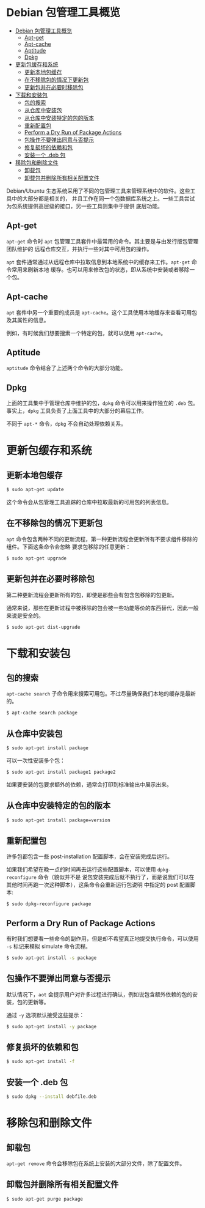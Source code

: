 # Debian 包管理工具概览

<!-- TOC -->

- [Debian 包管理工具概览](#debian-包管理工具概览)
  - [Apt-get](#apt-get)
  - [Apt-cache](#apt-cache)
  - [Aptitude](#aptitude)
  - [Dpkg](#dpkg)
- [更新包缓存和系统](#更新包缓存和系统)
  - [更新本地包缓存](#更新本地包缓存)
  - [在不移除包的情况下更新包](#在不移除包的情况下更新包)
  - [更新包并在必要时移除包](#更新包并在必要时移除包)
- [下载和安装包](#下载和安装包)
  - [包的搜索](#包的搜索)
  - [从仓库中安装包](#从仓库中安装包)
  - [从仓库中安装特定的包的版本](#从仓库中安装特定的包的版本)
  - [重新配置包](#重新配置包)
  - [Perform a Dry Run of Package Actions](#perform-a-dry-run-of-package-actions)
  - [包操作不要弹出同意与否提示](#包操作不要弹出同意与否提示)
  - [修复损坏的依赖和包](#修复损坏的依赖和包)
  - [安装一个 .deb 包](#安装一个-deb-包)
- [移除包和删除文件](#移除包和删除文件)
  - [卸载包](#卸载包)
  - [卸载包并删除所有相关配置文件](#卸载包并删除所有相关配置文件)

<!-- /TOC -->

Debian/Ubuntu 生态系统采用了不同的包管理工具来管理系统中的软件。这些工具中的大部分都是相关的，
并且工作在同一个包数据库系统之上。一些工具尝试为包系统提供高层级的接口，另一些工具则集中于提供
底层功能。    

## Apt-get

`apt-get` 命令时 `apt` 包管理工具套件中最常用的命令。其主要是与由发行版包管理团队维护的
远程仓库交互，并执行一些对其中可用包的操作。      

`apt` 套件通常通过从远程仓库中拉取信息到本地系统中的缓存来工作。`apt-get` 命令常用来刷新本地
缓存。也可以用来修改包的状态，即从系统中安装或者移除一个包。   

## Apt-cache

`apt` 套件中另一个重要的成员是 `apt-cache`。这个工具使用本地缓存来查看可用包及其属性的信息。   

例如，有时候我们想要搜索一个特定的包，就可以使用 `apt-cache`。   

## Aptitude

`aptitude` 命令结合了上述两个命令的大部分功能。   

## Dpkg

上面的工具集中于管理仓库中维护的包，`dpkg` 命令可以用来操作独立的 `.deb` 包。事实上，`dpkg`
工具负责了上面工具中的大部分的幕后工作。    

不同于 `apt-*` 命令，`dpkg` 不会自动处理依赖关系。   

# 更新包缓存和系统

## 更新本地包缓存

```bash
$ sudo apt-get update
```   

这个命令会从包管理工具追踪的仓库中拉取最新的可用包的列表信息。   

## 在不移除包的情况下更新包

`apt` 命令包含两种不同的更新流程，第一种更新流程会更新所有不要求组件移除的组件。下面这条命令会忽略
要求包移除的任意更新：    

```bash
$ sudo apt-get upgrade
```   

## 更新包并在必要时移除包

第二种更新流程会更新所有的包，即使是那些会有包含包移除的包更新。    

通常来说，那些在更新过程中被移除的包会被一些功能等价的东西替代，因此一般来说是安全的。    

```bash
$ sudo apt-get dist-upgrade
```    

# 下载和安装包

## 包的搜索

`apt-cache search` 子命令用来搜索可用包。不过尽量确保我们本地的缓存是最新的。   

```bash
$ apt-cache search package
```    

## 从仓库中安装包

```bash
$ sudo apt-get install package
```   

可以一次性安装多个包：   

```bash
$ sudo apt-get install package1 package2
```   

如果要安装的包要求额外的依赖，通常会打印到标准输出中展示出来。   

## 从仓库中安装特定的包的版本

```bash
$ sudo apt-get install package=version
```   

## 重新配置包

许多包都包含一些 post-installation 配置脚本，会在安装完成后运行。   

如果我们希望在晚一点的时间再去运行这些配置脚本，可以使用 `dpkg-reconfigure` 命令（貌似并不是
说包安装完成后就不执行了，而是说我们可以在其他时间再跑一次这种脚本），这条命令会重新运行包说明
中指定的 post 配置脚本:   

```bash
$ sudo dpkg-reconfigure package
```    

## Perform a Dry Run of Package Actions

有时我们想要看一些命令的副作用，但是却不希望真正地提交执行命令，可以使用 `-s` 标记来模拟 simulate
命令流程。   

```bash
$ sudo apt-get install -s package
```   

## 包操作不要弹出同意与否提示

默认情况下，`aot` 会提示用户对许多过程进行确认，例如说包含额外依赖的包的安装，包的更新等。   

通过 `-y` 选项默认接受这些提示：   

```bash
$ sudo apt-get install -y package
```   

## 修复损坏的依赖和包

```bash
$ sudo apt-get install -f
```   

## 安装一个 .deb 包

```bash
$ sudo dpkg --install debfile.deb
```   

# 移除包和删除文件

## 卸载包

`apt-get remove` 命令会移除包在系统上安装的大部分文件，除了配置文件。   

## 卸载包并删除所有相关配置文件

```bash
$ sudo apt-get purge package
```   


